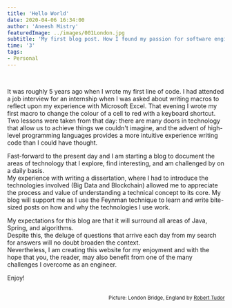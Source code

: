 ```yaml
---
title: 'Hello World'
date: 2020-04-06 16:34:00
author: 'Aneesh Mistry'
featuredImage: ../images/001London.jpg
subtitle: 'My first blog post. How I found my passion for software engineering and what I aim to achieve with my blog.'
time: '3'
tags: 
- Personal
---
```

<br>

<p>
It was roughly 5 years ago when I wrote my first line of code. I had attended a job interview for an internship when I was asked about writing macros to reflect upon my experience with Microsoft Excel. That evening I wrote my first macro to change the colour of a cell to red with a keyboard shortcut.<br>
Two lessons were taken from that day: there are many doors in technology that allow us to achieve things we couldn't imagine, and the advent of high-level programming languages provides a more intuitive experience writing code than I could have thought.
</p>
</p>
Fast-forward to the present day and I am starting a blog to document the areas of technology that I explore, find interesting, and am challenged by on a daily basis.<br>
My experience with writing a dissertation, where I had to introduce the technologies involved (Big Data and Blockchain) allowed me to appreciate the process and value of understanding a technical concept to its core. My blog will support me as I use the Feynman technique to learn and write bite-sized posts on how and why the technologies I use work.
</p>
<p>
My expectations for this blog are that it will surround all areas of Java, Spring, and algorithms.<br>
Despite this, the deluge of questions that arrive each day from my search for answers will no doubt broaden the context.<br>
Nevertheless, I am creating this website for my enjoyment and with the hope that you, the reader, may also benefit from one of the many challenges I overcome as an engineer.
</P>
<p>
Enjoy!
</p>

<br>
<small style="float: right;" >Picture: London Bridge, England by <a target="_blank" href="https://unsplash.com/@ashkya">Robert Tudor</small></a><br>

